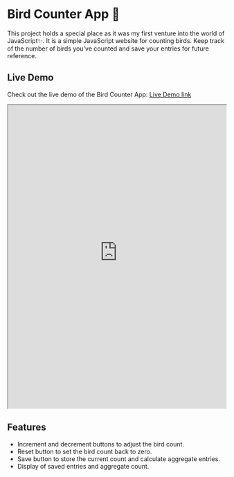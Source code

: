 # Bird Counter App 🦜
This project holds a special place as it was my first venture into the world of JavaScript✨.
It is a simple JavaScript website for counting birds. Keep track of the number of birds you've counted and save your entries for future reference.

## Live Demo
Check out the live demo of the Bird Counter App: [Live Demo link](https://bird-counter-project.netlify.app/)
<iframe src="https://bird-counter-project.netlify.app/" title="Bird Counter App Demo" width="100%" height=700px></iframe>

## Features

- Increment and decrement buttons to adjust the bird count.
- Reset button to set the bird count back to zero.
- Save button to store the current count and calculate aggregate entries.
- Display of saved entries and aggregate count.

